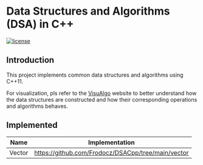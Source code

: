 # Data Structures and Algorithms (DSA) in C++

[![license](https://img.shields.io/github/license/mashape/apistatus.svg)](https://opensource.org/licenses/MIT)

## Introduction
This project implements common data structures and algorithms using C++11.

For visualization, pls refer to the [VisuAlgo](https://visualgo.net/en) website to better understand how the data structures are constructed and how their corresponding operations and algorithms behaves.

## Implemented
| Name | Implementation |
|------|------|
|Vector|https://github.com/Frodocz/DSACpp/tree/main/vector |
